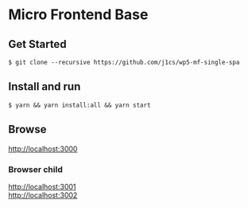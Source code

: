 # Micro Frontend Base

## Get Started
`$ git clone --recursive https://github.com/j1cs/wp5-mf-single-spa`

## Install and run
`$ yarn && yarn install:all && yarn start`

## Browse
[http://localhost:3000](http://localhost:3000)

### Browser child
[http://localhost:3001](http://localhost:3001)  
[http://localhost:3002](http://localhost:3002)